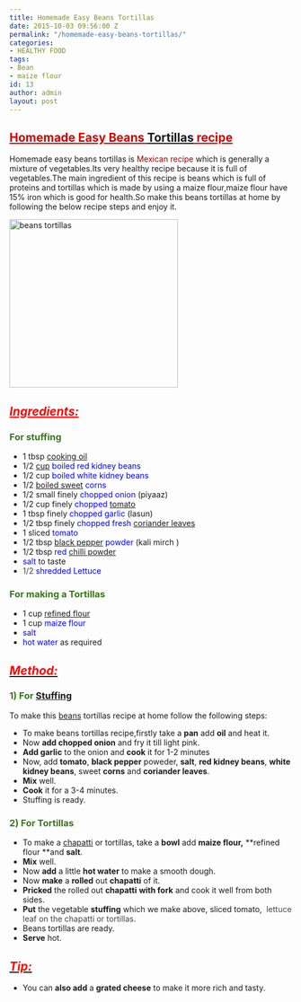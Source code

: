 ```yaml
---
title: Homemade Easy Beans Tortillas
date: 2015-10-03 09:56:00 Z
permalink: "/homemade-easy-beans-tortillas/"
categories:
- HEALTHY FOOD
tags:
- Bean
- maize flour
id: 13
author: admin
layout: post
---
```


## <span style="color: #cc0000; text-decoration: underline;">**Homemade Easy Beans [Tortillas](http://en.wikipedia.org/wiki/Tortilla "Tortilla") recipe**</span>

Homemade easy beans tortillas is <span style="color: #990000;">Mexican recipe</span> which is generally a mixture of vegetables.Its very healthy recipe because it is full of vegetables.The main ingredient of this recipe is beans which is full of proteins and tortillas which is made by using a maize flour,maize flour have 15% iron which is good for health.So make this beans tortillas at home by following the below recipe steps and enjoy it.

<a href="{{site.url}}/wp-content/uploads/2017/03/beans-tortillas.jpg"><img class="aligncenter size-medium wp-image-26" src="{{site.url}}/wp-content/uploads/2017/03/beans-tortillas-300x300.jpg" alt="beans tortillas" width="300" height="300" /></a>

## **<span style="color: red;">_<u>Ingredients:</u>_</span>**

### <span style="color: #38761d;">For stuffing</span>

*   1 tbsp [cooking oil](http://en.wikipedia.org/wiki/Cooking_oil "Cooking oil")
*   1/2 [cup](http://en.wikipedia.org/wiki/Measuring_cup "Measuring cup") <span style="color: blue;">boiled red kidney beans</span>
*   1/2 cup <span style="color: blue;">boiled white kidney beans</span>
*   1/2 [boiled sweet](http://en.wikipedia.org/wiki/Hard_candy "Hard candy") <span style="color: blue;">corns</span>
*   1/2 small finely <span style="color: blue;">chopped onion</span> (piyaaz)
*   1/2 cup finely <span style="color: blue;">chopped</span> [tomato](http://en.wikipedia.org/wiki/Tomato "Tomato")
*   1 tbsp finely <span style="color: blue;">chopped garlic</span> (lasun)
*   1/2 tbsp finely <span style="color: blue;">chopped fresh</span> [coriander leaves](http://en.wikipedia.org/wiki/Coriander "Coriander")
*   1 sliced <span style="color: blue;">tomato</span>
*   1/2 tbsp [black pepper](http://en.wikipedia.org/wiki/Black_pepper "Black pepper") <span style="color: blue;">powder</span> (kali mirch )
*   1/2 tbsp <span style="color: blue;">red</span> [chilli powder](http://en.wikipedia.org/wiki/Chili_powder "Chili powder")
*   <span style="color: blue;">salt</span> to taste
*   <span style="color: #454545;">1/2</span> <span style="color: blue;">shredded Lettuce</span>

### <span style="color: #38761d;">For making a Tortillas</span>

*   1 cup [refined flour](http://en.wikipedia.org/wiki/Flour "Flour")
*   1 cup <span style="color: blue;">maize flour</span>
*   <span style="color: blue;">salt</span>
*   <span style="color: blue;">hot water</span> as required

## _<u><span style="color: red;">Method:</span></u>_

### <span style="color: #38761d;">1) For [Stuffing](http://en.wikipedia.org/wiki/Stuffing "Stuffing")</span>

To make this [beans](http://en.wikipedia.org/wiki/Bean "Bean") tortillas recipe at home follow the following steps:

*   To make beans tortillas recipe,firstly take a **pan** add **oil** and heat it.
*   Now **add chopped onion** and fry it till light pink.
*   **Add garlic** to the onion and **cook** it for 1-2 minutes
*   Now, add **tomato**, **black pepper** poweder, **salt**, **red kidney beans**, **white kidney beans**, sweet **corns** and **coriander leaves**.
*   **Mix** well.
*   **Cook** it for a 3-4 minutes.
*   Stuffing is ready.

### <span style="color: #38761d;">2) For Tortillas</span>

*   To make a [chapatti](http://en.wikipedia.org/wiki/Chapati "Chapati") or tortillas, take a **bowl** add **maize flour,** **refined flour **and **salt**.
*   **Mix** well.
*   Now **add** a little **hot water** to make a smooth dough.
*   Now **make** a **rolled** out **chapatti** of it.
*   **Pricked** the rolled out **chapatti** **with fork** and cook it well from both sides.
*   **Put** the vegetable **stuffing** which we make above, sliced tomato, <span style="color: #454545;"> lettuce leaf on the chapatti or tortillas.</span>
*   Beans tortillas are ready.
*   **Serve** hot.

## _<u><span style="color: red;">Tip:</span></u>_

*   You can **also add** a **grated cheese** to make it more rich and tasty.
